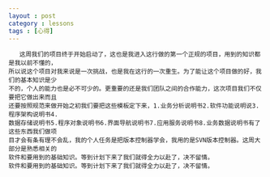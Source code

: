 ```yaml
---
layout : post
category : lessons
tags : [心得]
---
```

       这周我们的项目终于开始启动了，这也是我进入这行做的第一个正规的项目，用到的知识都是我以前不懂的，
	所以说这个项目对我来说是一次挑战，也是我在这行的一次重生。为了能让这个项目做的好，我们的基本知识是少
	不的，个人的能力也是必不可少的。更重要的还是我们团队之间的合作能力，这次项目我们不仅要把它做出来而且
	还要按照规范来做开始之初我们要把这些模板定下来，1.业务分析说明书2.软件功能说明说3.程序架构说明书4.
	数据存储说明书5.程序对象说明书6.界面导航说明书7.应用服务说明书8.业务数据说明书有了这些东西我们做项
	目才会有条有理不会乱，我的个人任务是把版本控制器学会，我用的是SVN版本控制器。这周大部分是熟悉相关的
	软件和要用到的基础知识。等到计划下来了我们就得全力以赴了，决不留情。
	软件和要用到的基础知识。等到计划下来了我们就得全力以赴了，决不留情。
